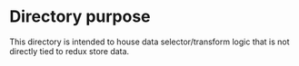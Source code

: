 # Directory purpose
This directory is intended to house data selector/transform logic that is not
directly tied to redux store data.

